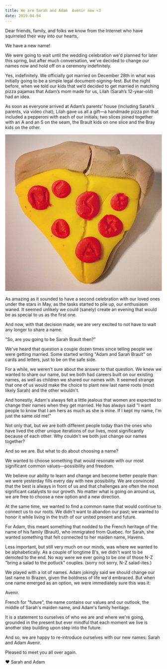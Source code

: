 ```yaml
---
title: We are Sarah and Adam  Avenir now <3
date: 2019-04-04
---
```

Dear friends, family, and folks we know from the Internet who have squirreled their way into our hearts,

We have a new name!

We were going to wait until the wedding celebration we'd planned for later this spring, but after much conversation, we've decided to change our names now and hold off on a ceremony indefinitely.

Yes, indefinitely. We officially got married on December 28th in what was initially going to be a simple legal document-signing-fest. But the night before, when we told our kids that we’d decided to get married in matching pizza pajamas that Adam’s mom made for us, Lilah (Sarah’s 12-year-old) had an idea.

As soon as everyone arrived at Adam’s parents’ house (including Sarah’s parents, via video chat), Lilah gave us all a gift—a handmade pizza pin that included a pepperoni with each of our initials; two slices joined together with an A and an S on the seam, the Brault kids on one slice and the Bray kids on the other.

![E16AE70D-8B3A-4870-8AF8-BD730FA7798D.jpg](c0eba-e16ae70d-8b3a-4870-8af8-bd730fa7798d.jpg)

As amazing as it sounded to have a second celebration with our loved ones under the stars in May, as the tasks started to pile up, our enthusiasm waned. It seemed unlikely we could (sanely) create an evening that would be as special to us as the first one.

And now, with that decision made, we are very excited to not have to wait any longer to share a name.

"So, are you going to be Sarah Brault then?"

We've heard that question a couple dozen times since telling people we were getting married. Some started writing "Adam and Sarah Brault" on cards and letters, just to be on the safe side.

For a while, we weren't sure about the answer to that question. We knew we wanted to share our name, but we both had careers built on our existing names, as well as children we shared our names with. It seemed strange that one of us would make the choice to plant new last name roots (most likely Sarah) and the other wouldn't.

And honestly, Adam's always felt a little jealous that women are expected to change their names when they get married. He has always said "I want people to know that I am hers as much as she is mine. If I kept my name, I'm just the same old me!"

Not only that, but we are both different people today than the ones who have lived the other unique iterations of our lives, most significantly because of each other. Why couldn't we both just change our names together?

And so we are. But what to do about choosing a name?

We wanted to choose something that would resonate with our most significant common values—possibility and freedom.

We believe our ability to learn and change and become better people than we were yesterday fills every day with new possibility. We are convinced that the best is always in front of us and that challenges are often the most significant catalysts to our growth. No matter what is going on around us, we are free to choose a new option and a new direction.

At the same time, we wanted to find a common name that would continue to connect us to our roots. We didn't want to abandon our past; we wanted to honor it while living in the truth of our united present and future.

For Adam, this meant something that nodded to the French heritage of the name of his family (Brault), who immigrated from Quebec. for Sarah, she wanted something that felt connected to her maiden name, Havens.

Less important, but still very much on our minds, was where we wanted to be alphabetically. As a couple of longtime B's, we didn't want to be demoted to the end. No way were we ever going to be one of those N-Z "bring a salad to the potluck" couples. (sorry not sorry, N-Z salad-ites.)

We played with a lot of names. Adam jokingly said we should change our last name to Brazen, given the boldness of life we'd embraced. But when one name emerged as an option, we were immediately sure this was it:

Avenir.

French for "future", the name contains our values and our outlook, the middle of Sarah's maiden name, and Adam's family heritage.

It is a statement to ourselves of who we are and where we're going, grounded in the present but ever mindful that each moment we live is another step building upon step into the future.

And so, we are happy to re-introduce ourselves with our new names: Sarah and Adam Avenir.

Pleased to meet you all over again.

♥️ Sarah and Adam